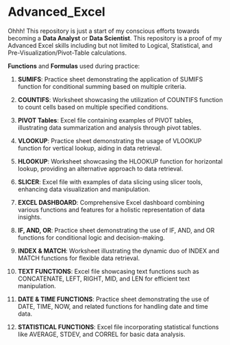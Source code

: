 # Advanced_Excel
Ohhh! This repository is just a start of my conscious efforts towards becoming a **Data Analyst** or **Data Scientist**.  This repository is a proof of my Advanced Excel skills including but not limited to Logical, Statistical, and Pre-Visualization/Pivot-Table calculations.

**Functions** and **Formulas** used during practice:

1. **SUMIFS**:
Practice sheet demonstrating the application of SUMIFS function for conditional summing based on multiple criteria.

2. **COUNTIFS**:
Worksheet showcasing the utilization of COUNTIFS function to count cells based on multiple specified conditions.

3. **PIVOT Tables**:
Excel file containing examples of PIVOT tables, illustrating data summarization and analysis through pivot tables.

4. **VLOOKUP**:
Practice sheet demonstrating the usage of VLOOKUP function for vertical lookup, aiding in data retrieval.

5. **HLOOKUP**:
Worksheet showcasing the HLOOKUP function for horizontal lookup, providing an alternative approach to data retrieval.

6. **SLICER**:
Excel file with examples of data slicing using slicer tools, enhancing data visualization and manipulation.

7. **EXCEL DASHBOARD**:
Comprehensive Excel dashboard combining various functions and features for a holistic representation of data insights.

8. **IF, AND, OR**:
Practice sheet demonstrating the use of IF, AND, and OR functions for conditional logic and decision-making.

9. **INDEX & MATCH**:
Worksheet illustrating the dynamic duo of INDEX and MATCH functions for flexible data retrieval.

10. **TEXT FUNCTIONS**:
Excel file showcasing text functions such as CONCATENATE, LEFT, RIGHT, MID, and LEN for efficient text manipulation.

11. **DATE & TIME FUNCTIONS**:
Practice sheet demonstrating the use of DATE, TIME, NOW, and related functions for handling date and time data.

12. **STATISTICAL FUNCTIONS**:
Excel file incorporating statistical functions like AVERAGE, STDEV, and CORREL for basic data analysis.
